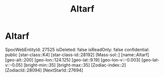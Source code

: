 ﻿---
title: "Altarf"
location: [9.19,124.125,200]
type: Station
tags:
- astro/Star

---

# Altarf

SpocWebEntityId: 27525
isDeleted: false
isReadOnly: false
confidential: public
[star-class::K4]
[star-class-id::28192]
[Mass-sol::]
[name::Altarf]
[geo-alt::200]
[geo-lon::124.125]
[geo-lat::9.19]
[geo-lon-v::-0.003]
[geo-lat-v::-0.05]
[bright-min::35]
[bright-max::35]
[Zodiac-index::2]
[ZodiacId::28094]
[NextStarId::27694]


